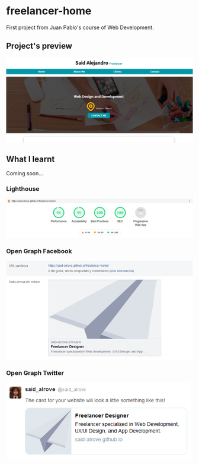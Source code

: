 # freelancer-home
First project from Juan Pablo's course of Web Development.

## Project's preview
![](readme/screenshot.png)

## What I learnt
Coming soon...

### Lighthouse
![](readme/lighthouse.png)

### Open Graph Facebook
![](readme/facebook.png)

### Open Graph Twitter
![](readme/twitter.png)
